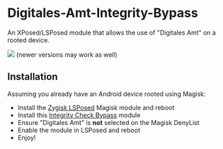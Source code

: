 # Digitales-Amt-Integrity-Bypass

An XPosed/LSPosed module that allows the use of "Digitales Amt" on a rooted device.

<img src="https://img.shields.io/badge/Tested%20on-v2.5.2-e63310?style=for-the-badge"/>
(newer versions may work as well)

## Installation
Assuming you already have an Android device rooted using Magisk:

- Install the [Zygisk LSPosed](https://github.com/LSPosed/LSPosed/releases) Magisk module and reboot
- Install this [Integrity Check Bypass](https://github.com/SapuSeven/Digitales-Amt-Integrity-Bypass/releases) module
- Ensure "Digitales Amt" is **not** selected on the Magisk DenyList
- Enable the module in LSPosed and reboot
- Enjoy!

